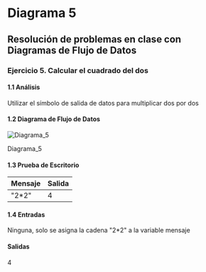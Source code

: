 # Diagrama 5
## Resolución de problemas en clase con Diagramas de Flujo de Datos
### Ejercicio 5. Calcular el cuadrado del dos
#### 1.1 Análisis
Utilizar el símbolo de salida de datos para multiplicar dos por dos
#### 1.2 Diagrama de Flujo de Datos
![Diagrama_5](https://user-images.githubusercontent.com/113486125/190933633-26289a8e-8ae4-488f-aec5-5a49b0a36e2b.png)

Diagrama_5
#### 1.3 Prueba de Escritorio
| Mensaje | Salida |
| ----------- | ----------- |
| "2*2" | 4 |
#### 1.4 Entradas
Ninguna, solo se asigna la cadena "2*2" a la variable mensaje
#### Salidas
4
